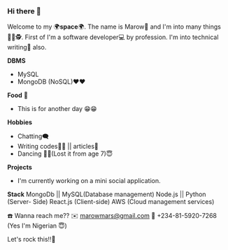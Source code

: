 ### Hi there 👋

<!--
**Yokomon/Yokomon** is a ✨ _special_ ✨ repository because its `README.md` (this file) appears on your GitHub profile.

Here are some ideas to get you started:

- 🔭 I’m currently working on ...
- 🌱 I’m currently learning ...
- 👯 I’m looking to collaborate on ...
- 🤔 I’m looking for help with ...
- 💬 Ask me about ...
- 📫 How to reach me: ...
- 😄 Pronouns: ...
- ⚡ Fun fact: ...
-->
Welcome to my 🌍**space**🌍. The name is Marow👑 and I'm into many things👨‍💻🕵️.
First of I'm a software developer💻 by profession.
I'm into technical writing📖 also.

**DBMS**
- MySQL
- MongoDB (NoSQL)♥️♥️

**Food** 🍕
- This is for another day 😁😁

**Hobbies**
- Chatting🗨️
- Writing codes👨‍💻 || articles📖
- Dancing 🕺💃(Lost it from age 7)😇

**Projects**
- I'm currently working on a mini social application.

**Stack**
MongoDb || MySQL(Database management)
Node.js || Python (Server- Side)
React.js (Client-side)
AWS (Cloud management services)

☎️ Wanna reach me??
✉️ marowmars@gmail.com
📱 +234-81-5920-7268 (Yes I'm Nigerian 😇)

 Let's rock this!!💪

